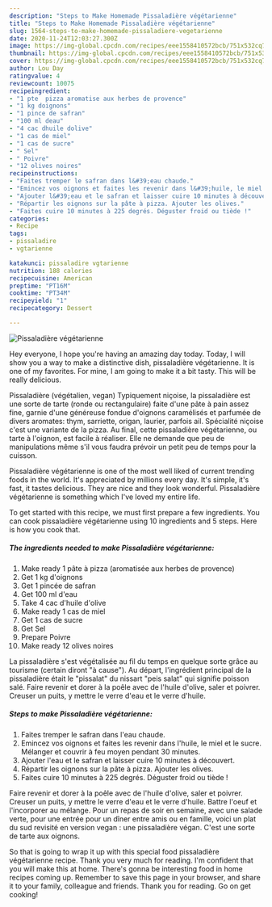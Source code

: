 ```yaml
---
description: "Steps to Make Homemade Pissaladière végétarienne"
title: "Steps to Make Homemade Pissaladière végétarienne"
slug: 1564-steps-to-make-homemade-pissaladiere-vegetarienne
date: 2020-11-24T12:03:27.300Z
image: https://img-global.cpcdn.com/recipes/eee1558410572bcb/751x532cq70/pissaladiere-vegetarienne-photo-principale-de-la-recette.jpg
thumbnail: https://img-global.cpcdn.com/recipes/eee1558410572bcb/751x532cq70/pissaladiere-vegetarienne-photo-principale-de-la-recette.jpg
cover: https://img-global.cpcdn.com/recipes/eee1558410572bcb/751x532cq70/pissaladiere-vegetarienne-photo-principale-de-la-recette.jpg
author: Lou Day
ratingvalue: 4
reviewcount: 10075
recipeingredient:
- "1 pte  pizza aromatise aux herbes de provence"
- "1 kg doignons"
- "1 pince de safran"
- "100 ml deau"
- "4 cac dhuile dolive"
- "1 cas de miel"
- "1 cas de sucre"
- " Sel"
- " Poivre"
- "12 olives noires"
recipeinstructions:
- "Faites tremper le safran dans l&#39;eau chaude."
- "Emincez vos oignons et faites les revenir dans l&#39;huile, le miel et le sucre. Mélanger et couvrir à feu moyen pendant 30 minutes."
- "Ajouter l&#39;eau et le safran et laisser cuire 10 minutes à découvert."
- "Répartir les oignons sur la pâte à pizza. Ajouter les olives."
- "Faites cuire 10 minutes à 225 degrés. Déguster froid ou tiède !"
categories:
- Recipe
tags:
- pissaladire
- vgtarienne

katakunci: pissaladire vgtarienne 
nutrition: 188 calories
recipecuisine: American
preptime: "PT16M"
cooktime: "PT34M"
recipeyield: "1"
recipecategory: Dessert

---
```



![Pissaladière végétarienne](https://img-global.cpcdn.com/recipes/eee1558410572bcb/751x532cq70/pissaladiere-vegetarienne-photo-principale-de-la-recette.jpg)

Hey everyone, I hope you're having an amazing day today. Today, I will show you a way to make a distinctive dish, pissaladière végétarienne. It is one of my favorites. For mine, I am going to make it a bit tasty. This will be really delicious.

Pissaladière (végétalien, vegan) Typiquement niçoise, la pissaladière est une sorte de tarte (ronde ou rectangulaire) faite d&#39;une pâte à pain assez fine, garnie d&#39;une généreuse fondue d&#39;oignons caramélisés et parfumée de divers aromates: thym, sarriette, origan, laurier, parfois ail. Spécialité niçoise c&#39;est une variante de la pizza. Au final, cette pissaladière végétarienne, ou tarte à l&#39;oignon, est facile à réaliser. Elle ne demande que peu de manipulations même s&#39;il vous faudra prévoir un petit peu de temps pour la cuisson.

Pissaladière végétarienne is one of the most well liked of current trending foods in the world. It's appreciated by millions every day. It's simple, it's fast, it tastes delicious. They are nice and they look wonderful. Pissaladière végétarienne is something which I've loved my entire life.


To get started with this recipe, we must first prepare a few ingredients. You can cook pissaladière végétarienne using 10 ingredients and 5 steps. Here is how you cook that.

<!--inarticleads1-->

##### The ingredients needed to make Pissaladière végétarienne:

1. Make ready 1 pâte à pizza (aromatisée aux herbes de provence)
1. Get 1 kg d&#39;oignons
1. Get 1 pincée de safran
1. Get 100 ml d&#39;eau
1. Take 4 cac d&#39;huile d&#39;olive
1. Make ready 1 cas de miel
1. Get 1 cas de sucre
1. Get  Sel
1. Prepare  Poivre
1. Make ready 12 olives noires


La pissaladière s&#39;est végétalisée au fil du temps en quelque sorte grâce au tourisme (certain diront &#34;à cause&#34;). Au départ, l&#39;ingrédient principal de la pissaladière était le &#34;pissalat&#34; du nissart &#34;peis salat&#34; qui signifie poisson salé. Faire revenir et dorer à la poêle avec de l&#39;huile d&#39;olive, saler et poivrer. Creuser un puits, y mettre le verre d&#39;eau et le verre d&#39;huile. 

<!--inarticleads2-->

##### Steps to make Pissaladière végétarienne:

1. Faites tremper le safran dans l&#39;eau chaude.
1. Emincez vos oignons et faites les revenir dans l&#39;huile, le miel et le sucre. Mélanger et couvrir à feu moyen pendant 30 minutes.
1. Ajouter l&#39;eau et le safran et laisser cuire 10 minutes à découvert.
1. Répartir les oignons sur la pâte à pizza. Ajouter les olives.
1. Faites cuire 10 minutes à 225 degrés. Déguster froid ou tiède !


Faire revenir et dorer à la poêle avec de l&#39;huile d&#39;olive, saler et poivrer. Creuser un puits, y mettre le verre d&#39;eau et le verre d&#39;huile. Battre l&#39;oeuf et l&#39;incorporer au mélange. Pour un repas de soir en semaine, avec une salade verte, pour une entrée pour un dîner entre amis ou en famille, voici un plat du sud revisité en version vegan : une pissaladière végan. C&#39;est une sorte de tarte aux oignons. 

So that is going to wrap it up with this special food pissaladière végétarienne recipe. Thank you very much for reading. I'm confident that you will make this at home. There's gonna be interesting food in home recipes coming up. Remember to save this page in your browser, and share it to your family, colleague and friends. Thank you for reading. Go on get cooking!
